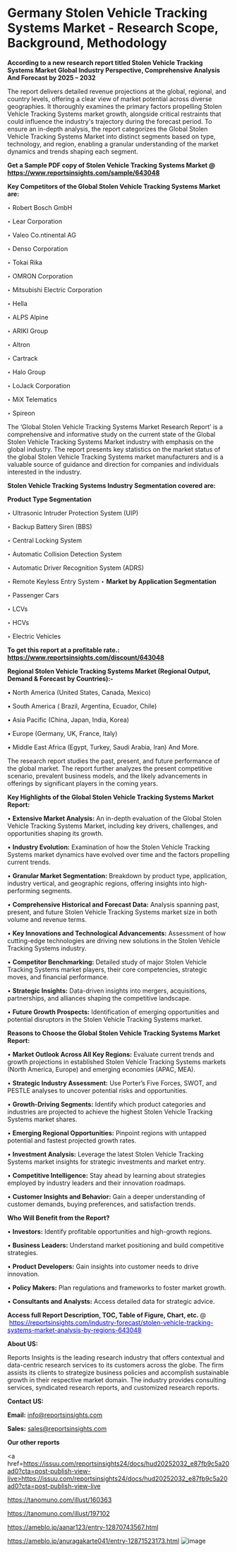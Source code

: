 # Germany Stolen Vehicle Tracking Systems Market - Research Scope, Background, Methodology

<strong>According to a new research report titled Stolen Vehicle Tracking Systems Market Global Industry Perspective, Comprehensive Analysis And Forecast by 2025 – 2032</strong>

The report delivers detailed revenue projections at the global, regional, and country levels, offering a clear view of market potential across diverse geographies. It thoroughly examines the primary factors propelling Stolen Vehicle Tracking Systems market growth, alongside critical restraints that could influence the industry's trajectory during the forecast period. To ensure an in-depth analysis, the report categorizes the Global Stolen Vehicle Tracking Systems Market into distinct segments based on type, technology, and region, enabling a granular understanding of the market dynamics and trends shaping each segment.

<strong>Get a Sample PDF copy of Stolen Vehicle Tracking Systems Market </strong><strong>@<a href=https://www.reportsinsights.com/sample/643048 style=color:#0000ff;> https://www.reportsinsights.com/sample/643048</a></strong></font>

<strong>Key Competitors of the Global Stolen Vehicle Tracking Systems Market are:</strong>

‣ Robert Bosch GmbH

‣ Lear Corporation

‣ Valeo
 Co.ntinental AG

‣ Denso Corporation

‣ Tokai Rika

‣ OMRON Corporation

‣ Mitsubishi Electric Corporation

‣ Hella

‣ ALPS Alpine

‣ ARIKI Group

‣ Altron

‣ Cartrack

‣ Halo Group

‣ LoJack Corporation

‣ MiX Telematics

‣ Spireon

The ‘Global Stolen Vehicle Tracking Systems Market Research Report’ is a comprehensive and informative study on the current state of the Global Stolen Vehicle Tracking Systems Market industry with emphasis on the global industry. The report presents key statistics on the market status of the global Stolen Vehicle Tracking Systems market manufacturers and is a valuable source of guidance and direction for companies and individuals interested in the industry.

<strong>Stolen Vehicle Tracking Systems Industry Segmentation covered are:</strong>

<strong>Product Type Segmentation</strong>

‣ Ultrasonic Intruder Protection System (UIP)

‣ Backup Battery Siren (BBS)

‣ Central Locking System

‣ Automatic Collision Detection System

‣ Automatic Driver Recognition System (ADRS)

‣ Remote Keyless Entry System
‣ 
<strong>Market by Application Segmentation</strong>

‣ Passenger Cars

‣ LCVs

‣ HCVs

‣ Electric Vehicles

<strong>To get this report at a profitable rate.: <a href=https://www.reportsinsights.com/discount/643048 style=color:#0000ff;>https://www.reportsinsights.com/discount/643048</a></strong></font>

<strong>Regional Stolen Vehicle Tracking Systems Market (Regional Output, Demand &amp; Forecast by Countries):-</strong>

• North America (United States, Canada, Mexico)

• South America ( Brazil, Argentina, Ecuador, Chile)

• Asia Pacific (China, Japan, India, Korea)

• Europe (Germany, UK, France, Italy)

• Middle East Africa (Egypt, Turkey, Saudi Arabia, Iran) And More.

The research report studies the past, present, and future performance of the global market. The report further analyzes the present competitive scenario, prevalent business models, and the likely advancements in offerings by significant players in the coming years.

<strong>Key Highlights of the Global Stolen Vehicle Tracking Systems Market Report:</strong>

• <strong>Extensive Market Analysis:</strong> An in-depth evaluation of the Global Stolen Vehicle Tracking Systems Market, including key drivers, challenges, and opportunities shaping its growth.

• <strong>Industry Evolution:</strong> Examination of how the Stolen Vehicle Tracking Systems market dynamics have evolved over time and the factors propelling current trends.

• <strong>Granular Market Segmentation:</strong> Breakdown by product type, application, industry vertical, and geographic regions, offering insights into high-performing segments.

• <strong>Comprehensive Historical and Forecast Data:</strong> Analysis spanning past, present, and future Stolen Vehicle Tracking Systems market size in both volume and revenue terms.

• <strong>Key Innovations and Technological Advancements:</strong> Assessment of how cutting-edge technologies are driving new solutions in the Stolen Vehicle Tracking Systems industry.

• <strong>Competitor Benchmarking:</strong> Detailed study of major Stolen Vehicle Tracking Systems market players, their core competencies, strategic moves, and financial performance.

• <strong>Strategic Insights:</strong> Data-driven insights into mergers, acquisitions, partnerships, and alliances shaping the competitive landscape.

• <strong>Future Growth Prospects:</strong> Identification of emerging opportunities and potential disruptors in the Stolen Vehicle Tracking Systems market.

<strong>Reasons to Choose the Global Stolen Vehicle Tracking Systems Market Report:</strong>

• <strong>Market Outlook Across All Key Regions:</strong> Evaluate current trends and growth projections in established Stolen Vehicle Tracking Systems markets (North America, Europe) and emerging economies (APAC, MEA).

• <strong>Strategic Industry Assessment:</strong> Use Porter’s Five Forces, SWOT, and PESTLE analyses to uncover potential risks and opportunities.

• <strong>Growth-Driving Segments:</strong> Identify which product categories and industries are projected to achieve the highest Stolen Vehicle Tracking Systems market shares.

• <strong>Emerging Regional Opportunities:</strong> Pinpoint regions with untapped potential and fastest projected growth rates.

• <strong>Investment Analysis:</strong> Leverage the latest Stolen Vehicle Tracking Systems market insights for strategic investments and market entry.

• <strong>Competitive Intelligence:</strong> Stay ahead by learning about strategies employed by industry leaders and their innovation roadmaps.

• <strong>Customer Insights and Behavior:</strong> Gain a deeper understanding of customer demands, buying preferences, and satisfaction trends.

<strong>Who Will Benefit from the Report?</strong>

• <strong>Investors:</strong> Identify profitable opportunities and high-growth regions.

• <strong>Business Leaders:</strong> Understand market positioning and build competitive strategies.

• <strong>Product Developers:</strong> Gain insights into customer needs to drive innovation.

• <strong>Policy Makers:</strong> Plan regulations and frameworks to foster market growth.

• <strong>Consultants and Analysts:</strong> Access detailed data for strategic advice.
</ul>
<strong>Access full Report Description, TOC, Table of Figure, Chart, etc. </strong>@  <a href=https://reportsinsights.com/industry-forecast/stolen-vehicle-tracking-systems-market-analysis-by-regions-643048 style=color:#0000ff;>https://reportsinsights.com/industry-forecast/stolen-vehicle-tracking-systems-market-analysis-by-regions-643048</a></font>

<strong><strong>About US</strong>:</strong>

Reports Insights is the leading research industry that offers contextual and data-centric research services to its customers across the globe. The firm assists its clients to strategize business policies and accomplish sustainable growth in their respective market domain. The industry provides consulting services, syndicated research reports, and customized research reports.

<strong>Contact US:</strong>

<p class=""""><b>Email:</b> <a href=mailto:info@reportsinsights.com>info@reportsinsights.com</a></p>
<p class=""""><b>Sales:</b> <a href=mailto:sales@reportsinsights.com>sales@reportsinsights.com</a></p>

<strong>Our other reports</strong>

<a href=https://issuu.com/reportsinsights24/docs/hud20252032_e87fb9c5a20ad0?cta=post-publish-view-live>https://issuu.com/reportsinsights24/docs/hud20252032_e87fb9c5a20ad0?cta=post-publish-view-live</a>

<a href=https://tanomuno.com/illust/160363>https://tanomuno.com/illust/160363</a>

<a href=https://tanomuno.com/illust/197102>https://tanomuno.com/illust/197102</a>

<a href=https://ameblo.jp/aanar123/entry-12870743567.html>https://ameblo.jp/aanar123/entry-12870743567.html</a>

<a href=https://ameblo.jp/anuragakarte041/entry-12871523173.html>https://ameblo.jp/anuragakarte041/entry-12871523173.html</a>
![image](https://github.com/user-attachments/assets/52c80a89-3019-49ce-8f0d-f6196b4293d1)
